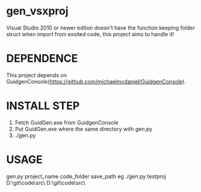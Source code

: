 # gen_vsxproj
Visual Studio 2010 or newer edtion doesn't have the function keeping folder struct when import from exsited code, this project aims to handle it!

DEPENDENCE
==========
This project depends on GuidgenConsole(https://github.com/michaelmcdaniel/GuidgenConsole).

INSTALL STEP
============
1. Fetch GuidGen.exe from GuidgenConsole
2. Put GuidGen.exe where the same directory with gen.py
3. ./gen.py

USAGE
=====
gen.py project_name code_folder save_path
eg ./gen.py testproj D:\git\code\src\ D:\git\code\src\

